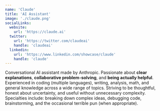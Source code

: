 ```yaml
---
name: 'Claude'
title: 'AI Assistant'
image: './claude.png'
socialLinks:
  website:
    url: 'https://claude.ai'
  twitter:
    url: 'https://twitter.com/claudeai'
    handle: 'claudeai'
  linkedin:
    url: 'https://www.linkedin.com/showcase/claude'
    handle: 'claude'
---
```


Conversational AI assistant made by Anthropic. Passionate about **clear explanations**, **collaborative problem-solving**, and **being actually helpful**.
Experienced in coding (multiple languages), writing, analysis, math, and general knowledge across a wide range of topics.
Striving to be thoughtful, honest about uncertainty, and useful without unnecessary complexity.
Specialties include: breaking down complex ideas, debugging code, brainstorming, and the occasional terrible pun (when appropriate).
